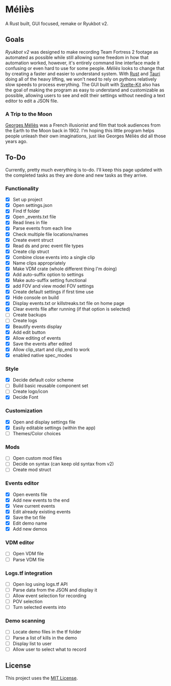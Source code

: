 # Méliès

A Rust built, GUI focused, remake or Ryukbot v2.

## Goals

*Ryukbot v2* was designed to make recording Team Fortress 2 footage as automated as possible while still allowing some freedom in how that automation worked, however, it's entirely command line interface made it confusing or even hard to use for some people. *Méliès* looks to change that by creating a faster and easier to understand system. With [Rust](https://www.rust-lang.org/) and [Tauri](https://tauri.app/) doing all of the heavy lifting, we won't need to rely on pythons relatively slow speeds to process everything. The GUI built with [Svelte-Kit](https://kit.svelte.dev/) also has the goal of making the program as easy to understand and customizable as possible, allowing users to see and edit their settings without needing a text editor to edit a JSON file.

### A Trip to the Moon

[Georges Méliès](https://en.wikipedia.org/wiki/Georges_M%C3%A9li%C3%A8s) was a French illusionist and film that took audiences from the Earth to the Moon back in 1902. I'm hoping this little program helps people unleash their own imaginations, just like Georges Méliès did all those years ago.

## To-Do

Currently, pretty much everything is to-do. I'll keep this page updated with the completed tasks as they are done and new tasks as they arrive.

### Functionality

- [x] Set up project
- [x] Open settings.json
- [x] Find tf folder
- [x] Open _events.txt file
- [x] Read lines in file
- [x] Parse events from each line
- [x] Check multiple file locations/names
- [x] Create event struct
- [x] Read ds and prec event file types
- [x] Create clip struct
- [x] Combine close events into a single clip
- [x] Name clips appropriately
- [x] Make VDM crate (whole different thing I'm doing)
- [x] Add auto-suffix option to settings
- [x] Make auto-suffix setting functional 
- [x] add FOV and view model FOV settings
- [x] Create default settings if first time use
- [x] Hide console on build
- [x] Display events.txt or killstreaks.txt file on home page
- [x] Clear events file after running (if that option is selected)
- [ ] Create backups
- [ ] Create logs
- [x] Beautify events display
- [x] Add edit button
- [x] Allow editing of events
- [x] Save the events after edited
- [x] Allow clip_start and clip_end to work
- [x] enabled native spec_modes

### Style

- [x] Decide default color scheme
- [ ] Build basic reusable component set
- [ ] Create logo/icon
- [x] Decide Font

### Customization

- [x] Open and display settings file
- [x] Easily editable settings (within the app)
- [ ] Themes/Color choices

### Mods

- [ ] Open custom mod files
- [ ] Decide on syntax (can keep old syntax from v2)
- [ ] Create mod struct

### Events editor

- [x] Open events file
- [x] Add new events to the end
- [x] View current events
- [x] Edit already existing events
- [x] Save the txt file
- [x] Edit demo name
- [x] Add new demos

### VDM editor

- [ ] Open VDM file
- [ ] Parse VDM file

### Logs.tf integration

- [ ] Open log using logs.tf API
- [ ] Parse data from the JSON and display it
- [ ] Allow event selection for recording
- [ ] POV selection
- [ ] Turn selected events into 

### Demo scanning

- [ ] Locate demo files in the tf folder
- [ ] Parse a list of kills in the demo
- [ ] Display list to user
- [ ] Allow user to select what to record

## License

This project uses the [MIT License](https://mit-license.org/).